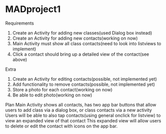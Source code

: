 # MADproject1
Requirements
1. Create an Activity for adding new classes(used Dialog box instead)
2. Create an Activity for adding new contacts(working on now)
3. Main Activity must show all class contacts(need to look into listviews to implement)
4. Click a contact should bring up a detailed view of the contact(see above)

Extra
1. Create an Activity for editing contacts(possible, not implemented yet)
2. Add functionality to remove contacts(possible, not implemented yet)
3. Store a photo for each contact(working on now)
4. Be able to edit photo(working on now)

Plan
Main Activity shows all contacts, has two app bar buttons that allow users to add class via a dialog box, or class contacts via a new activity
Users will be able to also tap contacts(using general onclick for listview) to view an expanded view of that contact
This expanded view will allow users to delete or edit the contact with icons on the app bar.

